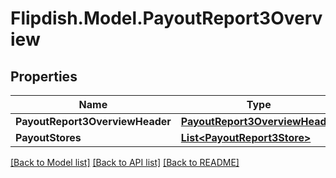 # Flipdish.Model.PayoutReport3Overview
## Properties

Name | Type | Description | Notes
------------ | ------------- | ------------- | -------------
**PayoutReport3OverviewHeader** | [**PayoutReport3OverviewHeader**](PayoutReport3OverviewHeader.md) |  | [optional] 
**PayoutStores** | [**List&lt;PayoutReport3Store&gt;**](PayoutReport3Store.md) |  | [optional] 

[[Back to Model list]](../README.md#documentation-for-models) [[Back to API list]](../README.md#documentation-for-api-endpoints) [[Back to README]](../README.md)

